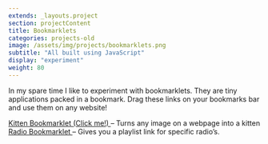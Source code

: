 ```yaml
---
extends: _layouts.project
section: projectContent
title: Bookmarklets
categories: projects-old
image: /assets/img/projects/bookmarklets.png
subtitle: "All built using JavaScript"
display: "experiment"
weight: 80
---
```


In my spare time I like to experiment with bookmarklets. They are tiny applications packed in a bookmark. Drag these links on your bookmarks bar and use them on any website!

<a href='javascript:(function(){var images=document.getElementsByTagName("img");for(i in images){var w=images[i].width;var h=images[i].height;var old_src=images[i].src;images[i].src=w==h?"http://placekitten.com/g/"+w+"/"+h:"http://placekitten.com/"+w+"/"+h}})();'>
Kitten Bookmarklet (Click me!)
</a> – Turns any image on a webpage into a kitten

<a href="javascript:void((function(d)%7Bvar e=d.createElement('script');e.setAttribute('type','text/javascript');e.setAttribute('charset','UTF-8');e.setAttribute('src','https://projects.thomasdeluca.nl/radio-popup.js');d.body.appendChild(e)%7D)(document));">
Radio Bookmarklet
</a> – Gives you a playlist link for specific radio’s.
